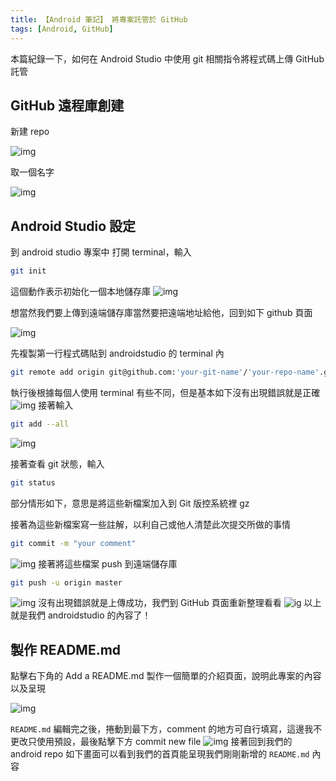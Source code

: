 ```yaml
---
title: 【Android 筆記】 將專案託管於 GitHub
tags: [Android, GitHub]
---
```

本篇紀錄一下，如何在 Android Studio 中使用 git 相關指令將程式碼上傳 GitHub 託管

## GitHub 遠程庫創建

新建 repo

![img](https://i.imgur.com/2TbAS3L.png)

取一個名字

![img](https://i.imgur.com/1nVAxLd.png)

## Android Studio 設定

到 android studio 專案中 打開 terminal，輸入

``` bash
git init
```

這個動作表示初始化一個本地儲存庫
![img](https://i.imgur.com/wxSf4GJ.png)

想當然我們要上傳到遠端儲存庫當然要把遠端地址給他，回到如下 github 頁面

![img](https://i.imgur.com/bP5dKmM.png)

先複製第一行程式碼貼到 androidstudio 的 terminal 內

``` bash
git remote add origin git@github.com:'your-git-name'/'your-repo-name'.git
```

執行後根據每個人使用 terminal 有些不同，但是基本如下沒有出現錯誤就是正確
![img](https://i.imgur.com/LbB27bS.png)
接著輸入

``` bash
git add --all
```

![img](https://i.imgur.com/COuSSKn.png)

接著查看 git 狀態，輸入

``` bash
git status
```

部分情形如下，意思是將這些新檔案加入到 Git 版控系統裡 gz[](https://i.imgur.com/YWIF37f.png)

接著為這些新檔案寫一些註解，以利自己或他人清楚此次提交所做的事情

``` bash
git commit -m "your comment"
```

![img](https://i.imgur.com/57PI34F.png)
接著將這些檔案 push 到遠端儲存庫

``` bash
git push -u origin master
```

![img](https://i.imgur.com/0d1S0d8.png)
沒有出現錯誤就是上傳成功，我們到 GitHub 頁面重新整理看看
![ig](https://i.imgur.com/U2ewmxn.png)
以上就是我們 androidstudio 的內容了！

## 製作 README.md

點擊右下角的 Add a README.md 製作一個簡單的介紹頁面，說明此專案的內容以及呈現

![img](https://i.imgur.com/wULXZew.png)

`README.md` 編輯完之後，捲動到最下方，comment 的地方可自行填寫，這邊我不更改只使用預設，最後點擊下方 commit new file
![img](https://i.imgur.com/zHKca4O.png)
接著回到我們的 android repo 如下畫面可以看到我們的首頁能呈現我們剛剛新增的 `README.md` 內容
